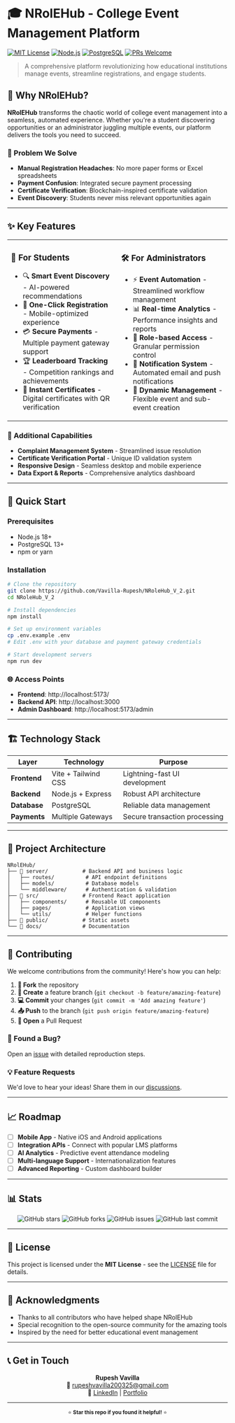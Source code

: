 # 🎓 NRolEHub - College Event Management Platform

[![MIT License](https://img.shields.io/badge/License-MIT-green.svg)](LICENSE)
[![Node.js](https://img.shields.io/badge/Node.js-18+-brightgreen.svg)](https://nodejs.org/)
[![PostgreSQL](https://img.shields.io/badge/PostgreSQL-13+-blue.svg)](https://postgresql.org/)
[![PRs Welcome](https://img.shields.io/badge/PRs-welcome-brightgreen.svg)](CONTRIBUTING.md)

> A comprehensive platform revolutionizing how educational institutions manage events, streamline registrations, and engage students.

## 🌟 Why NRolEHub?

**NRolEHub** transforms the chaotic world of college event management into a seamless, automated experience. Whether you're a student discovering opportunities or an administrator juggling multiple events, our platform delivers the tools you need to succeed.

### 🎯 Problem We Solve
- **Manual Registration Headaches**: No more paper forms or Excel spreadsheets
- **Payment Confusion**: Integrated secure payment processing
- **Certificate Verification**: Blockchain-inspired certificate validation
- **Event Discovery**: Students never miss relevant opportunities again

---

## ✨ Key Features

<table>
<tr>
<td width="50%">

### 👥 **For Students**
- 🔍 **Smart Event Discovery** - AI-powered recommendations
- 📱 **One-Click Registration** - Mobile-optimized experience
- 💳 **Secure Payments** - Multiple payment gateway support
- 🏆 **Leaderboard Tracking** - Competition rankings and achievements
- 📜 **Instant Certificates** - Digital certificates with QR verification

</td>
<td width="50%">

### 🛠️ **For Administrators**
- ⚡ **Event Automation** - Streamlined workflow management
- 📊 **Real-time Analytics** - Performance insights and reports
- 🔐 **Role-based Access** - Granular permission control
- 📢 **Notification System** - Automated email and push notifications
- 🎯 **Dynamic Management** - Flexible event and sub-event creation

</td>
</tr>
</table>

### 🚀 Additional Capabilities
- **Complaint Management System** - Streamlined issue resolution
- **Certificate Verification Portal** - Unique ID validation system
- **Responsive Design** - Seamless desktop and mobile experience
- **Data Export & Reports** - Comprehensive analytics dashboard

---

## 🚀 Quick Start

### Prerequisites
- Node.js 18+ 
- PostgreSQL 13+
- npm or yarn

### Installation

```bash
# Clone the repository
git clone https://github.com/Vavilla-Rupesh/NRoleHub_V_2.git
cd NRoleHub_V_2

# Install dependencies
npm install

# Set up environment variables
cp .env.example .env
# Edit .env with your database and payment gateway credentials

# Start development servers
npm run dev
```

### 🌐 Access Points
- **Frontend**: http://localhost:5173/
- **Backend API**: http://localhost:3000
- **Admin Dashboard**: http://localhost:5173/admin

---

## 🏗️ Technology Stack

<div align="center">

| Layer | Technology | Purpose |
|-------|------------|---------|
| **Frontend** | Vite + Tailwind CSS | Lightning-fast UI development |
| **Backend** | Node.js + Express | Robust API architecture |
| **Database** | PostgreSQL | Reliable data management |
| **Payments** | Multiple Gateways | Secure transaction processing |

</div>

---

## 📁 Project Architecture

```
NRolEHub/
├── 📂 server/           # Backend API and business logic
│   ├── routes/          # API endpoint definitions
│   ├── models/          # Database models
│   └── middleware/      # Authentication & validation
├── 📂 src/              # Frontend React application
│   ├── components/      # Reusable UI components
│   ├── pages/           # Application views
│   └── utils/           # Helper functions
├── 📂 public/           # Static assets
└── 📄 docs/             # Documentation
```

---

## 🤝 Contributing

We welcome contributions from the community! Here's how you can help:

1. **🍴 Fork** the repository
2. **🌿 Create** a feature branch (`git checkout -b feature/amazing-feature`)
3. **💻 Commit** your changes (`git commit -m 'Add amazing feature'`)
4. **📤 Push** to the branch (`git push origin feature/amazing-feature`)
5. **🔀 Open** a Pull Request

### 🐛 Found a Bug?
Open an [issue](https://github.com/Vavilla-Rupesh/NRoleHub_V_2/issues) with detailed reproduction steps.

### 💡 Feature Requests
We'd love to hear your ideas! Share them in our [discussions](https://github.com/Vavilla-Rupesh/NRoleHub_V_2/discussions).

---

## 📈 Roadmap

- [ ] **Mobile App** - Native iOS and Android applications
- [ ] **Integration APIs** - Connect with popular LMS platforms
- [ ] **AI Analytics** - Predictive event attendance modeling
- [ ] **Multi-language Support** - Internationalization features
- [ ] **Advanced Reporting** - Custom dashboard builder

---

## 📊 Stats

<div align="center">

![GitHub stars](https://img.shields.io/github/stars/Vavilla-Rupesh/NRoleHub_V_2?style=social)
![GitHub forks](https://img.shields.io/github/forks/Vavilla-Rupesh/NRoleHub_V_2?style=social)
![GitHub issues](https://img.shields.io/github/issues/Vavilla-Rupesh/NRoleHub_V_2)
![GitHub last commit](https://img.shields.io/github/last-commit/Vavilla-Rupesh/NRoleHub_V_2)

</div>

---

## 📜 License

This project is licensed under the **MIT License** - see the [LICENSE](LICENSE) file for details.

---

## 🙏 Acknowledgments

- Thanks to all contributors who have helped shape NRolEHub
- Special recognition to the open-source community for the amazing tools
- Inspired by the need for better educational event management

---

## 📞 Get in Touch

<div align="center">

**Rupesh Vavilla**  
📧 [rupeshvavilla200325@gmail.com](mailto:rupeshvavilla200325@gmail.com)  
🔗 [LinkedIn](https://www.linkedin.com/in/rupeshvavilla/) | [Portfolio](https://vr-devfolio.vercel.app/)

---

<sub>⭐ **Star this repo if you found it helpful!** ⭐</sub>

</div>

